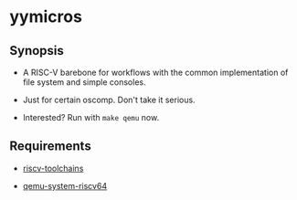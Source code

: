 # yymicros

## Synopsis

- A RISC-V barebone for workflows with the common implementation of file system and simple consoles.

- Just for certain oscomp. Don't take it serious.

- Interested? Run with ```make qemu``` now.

## Requirements

- [riscv-toolchains](https://github.com/riscv/riscv-gnu-toolchain)

- [qemu-system-riscv64](https://risc-v-getting-started-guide.readthedocs.io/en/latest/linux-qemu.html)
